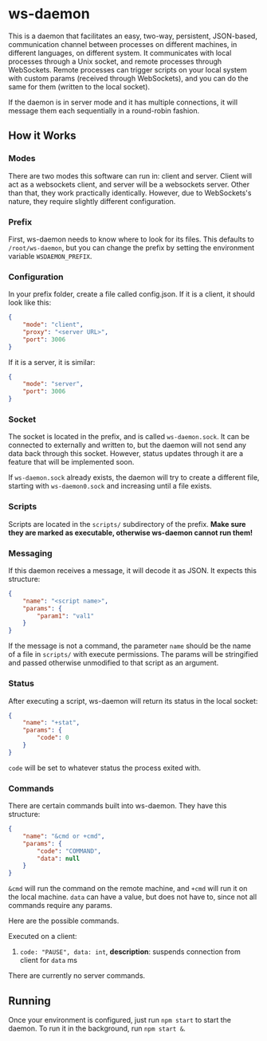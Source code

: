 # ws-daemon

This is a daemon that facilitates an easy, two-way, persistent, JSON-based, communication channel between processes on different machines, in different languages, on different system. It communicates with local processes through a Unix socket, and remote processes through WebSockets. Remote processes can trigger scripts on your local system with custom params (received through WebSockets), and you can do the same for them (written to the local socket).

If the daemon is in server mode and it has multiple connections, it will message them each sequentially in a round-robin fashion.

## How it Works

### Modes

There are two modes this software can run in: client and server. Client will act as a websockets client, and server will be a websockets server. Other than that, they work practically identically. However, due to WebSockets's nature, they require slightly different configuration.

### Prefix

First, ws-daemon needs to know where to look for its files. This defaults to `/root/ws-daemon`, but you can change the prefix by setting the environment variable `WSDAEMON_PREFIX`.

### Configuration

In your prefix folder, create a file called config.json. If it is a client, it should look like this:

```json
{
    "mode": "client",
    "proxy": "<server URL>",
    "port": 3006
}
```

If it is a server, it is similar:

```json
{
    "mode": "server",
    "port": 3006
}
```

### Socket

The socket is located in the prefix, and is called `ws-daemon.sock`. It can be connected to externally and written to, but the daemon will not send any data back through this socket. However, status updates through it are a feature that will be implemented soon.

If `ws-daemon.sock` already exists, the daemon will try to create a different file, starting with `ws-daemon0.sock` and increasing until a file exists.

### Scripts

Scripts are located in the `scripts/` subdirectory of the prefix. **Make sure they are marked as executable, otherwise ws-daemon cannot run them!** 

### Messaging

If this daemon receives a message, it will decode it as JSON. It expects this structure:

```json
{
    "name": "<script name>",
    "params": {
        "param1": "val1"
    }
}
```

If the message is not a command, the parameter `name` should be the name of a file in `scripts/` with execute permissions. The params will be stringified and passed otherwise unmodified to that script as an argument.

### Status

After executing a script, ws-daemon will return its status in the local socket:

```json
{
	"name": "+stat",
	"params": {
		"code": 0
	}
}
```

`code` will be set to whatever status the process exited with.

### Commands

There are certain commands built into ws-daemon. They have this structure:

```json
{
	"name": "&cmd or +cmd",
	"params": {
		"code": "COMMAND",
		"data": null
	}
}
```

`&cmd` will run the command on the remote machine, and `+cmd` will run it on the local machine. `data` can have a value, but does not have to, since not all commands require any params.

Here are the possible commands.

Executed on a client:

1. `code: "PAUSE", data: int`, **description**: suspends connection from client for `data` ms

There are currently no server commands.

## Running

Once your environment is configured, just run `npm start` to start the daemon. To run it in the background, run `npm start &`.
